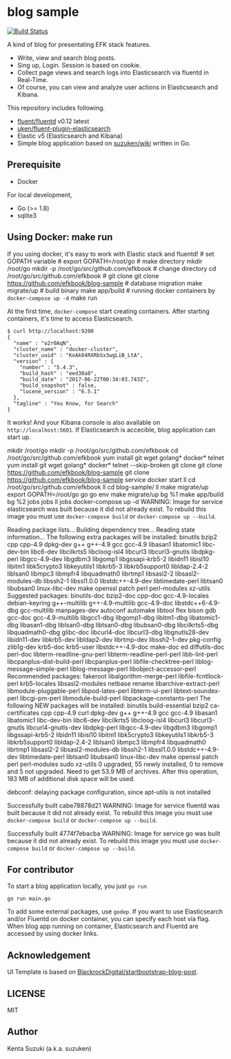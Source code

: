 # blog sample

[![Build Status](https://travis-ci.org/efkbook/blog-sample.svg?branch=master)](https://travis-ci.org/efkbook/blog-sample)

A kind of blog for presentating EFK stack features.

* Write, view and search blog posts.
* Sing up, Login. Session is based on cookie.
* Collect page views and search logs into Elasticsearch via fluentd in Real-Time.
* Of course, you can view and analyze user actions in Elasticsearch and Kibana.

This repository includes following.

* [fluent/fluentd](https://github.com/fluent/fluentd) v0.12 latest
* [uken/fluent-plugin-elasticsearch](https://github.com/uken/fluent-plugin-elasticsearch)
* Elastic v5 (Elasticsearch and Kibana)
* Simple blog application based on [suzuken/wiki](https://github.com/suzuken/wiki) written in Go.

## Prerequisite

* Docker

For local development,

* Go (>= 1.8)
* sqlite3

## Using Docker: make run

If you using docker, it's easy to work with Elastic stack and fluentd!
    # set GOPATH variable
    # export GOPATH=/root/go
    # make directory
    mkdir /root/go
    mkdir -p /root/go/src/github.com/efkbook
    # change directory
    cd /root/go/src/github.com/efkbook
    # git clone
    git clone https://github.com/efkbook/blog-sample
    # database migration
    make migrate/up
    # build binary
    make app/build
    # running docker containers by `docker-compose up -d`
    make run

At the first time, `docker-compose` start creating containers. After starting containers, it's time to access Elasticsearch.

    $ curl http://localhost:9200
    {
      "name" : "o2r0AqN",
      "cluster_name" : "docker-cluster",
      "cluster_uuid" : "KoAk04RXRbSx3wgLiB_LtA",
      "version" : {
        "number" : "5.4.3",
        "build_hash" : "eed30a8",
        "build_date" : "2017-06-22T00:34:03.743Z",
        "build_snapshot" : false,
        "lucene_version" : "6.5.1"
      },
      "tagline" : "You Know, for Search"
    }

It works! And your Kibana console is also available on `http://localhost:5601`. If Elasticsearch is accecible, blog application can start up.


mkdir /root/go mkdir -p /root/go/src/github.com/efkbook
cd /root/go/src/github.com/efkbook
yum install git wget golang* docker* telnet
yum install git wget golang* docker* telnet --skip-broken
git clone git clone https://github.com/efkbook/blog-sample
git clone https://github.com/efkbook/blog-sample
service docker start
ll
cd /root/go/src/github.com/efkbook
ll
cd blog-sample/
ll
make migrate/up
export GOPATH=/root/go
go
go env
make migrate/up
bg %1
 make app/build
bg %2
jobs
jobs
ll
jobs
docker-compose up -d
WARNING: Image for service elasticsearch was built because it did not already exist. To rebuild this image you must use `docker-compose build` or `docker-compose up --build`.

Reading package lists...
Building dependency tree...
Reading state information...
The following extra packages will be installed:
  binutils bzip2 cpp cpp-4.9 dpkg-dev g++ g++-4.9 gcc gcc-4.9 libasan1
  libatomic1 libc-dev-bin libc6-dev libcilkrts5 libcloog-isl4 libcurl3
  libcurl3-gnutls libdpkg-perl libgcc-4.9-dev libgdbm3 libgomp1
  libgssapi-krb5-2 libidn11 libisl10 libitm1 libk5crypto3 libkeyutils1
  libkrb5-3 libkrb5support0 libldap-2.4-2 liblsan0 libmpc3 libmpfr4
  libquadmath0 librtmp1 libsasl2-2 libsasl2-modules-db libssh2-1 libssl1.0.0
  libstdc++-4.9-dev libtimedate-perl libtsan0 libubsan0 linux-libc-dev make
  openssl patch perl perl-modules xz-utils
Suggested packages:
  binutils-doc bzip2-doc cpp-doc gcc-4.9-locales debian-keyring g++-multilib
  g++-4.9-multilib gcc-4.9-doc libstdc++6-4.9-dbg gcc-multilib manpages-dev
  autoconf automake libtool flex bison gdb gcc-doc gcc-4.9-multilib
  libgcc1-dbg libgomp1-dbg libitm1-dbg libatomic1-dbg libasan1-dbg
  liblsan0-dbg libtsan0-dbg libubsan0-dbg libcilkrts5-dbg libquadmath0-dbg
  glibc-doc libcurl4-doc libcurl3-dbg libgnutls28-dev libidn11-dev libkrb5-dev
  libldap2-dev librtmp-dev libssh2-1-dev pkg-config zlib1g-dev krb5-doc
  krb5-user libstdc++-4.9-doc make-doc ed diffutils-doc perl-doc
  libterm-readline-gnu-perl libterm-readline-perl-perl libb-lint-perl
  libcpanplus-dist-build-perl libcpanplus-perl libfile-checktree-perl
  liblog-message-simple-perl liblog-message-perl libobject-accessor-perl
Recommended packages:
  fakeroot libalgorithm-merge-perl libfile-fcntllock-perl krb5-locales
  libsasl2-modules netbase rename libarchive-extract-perl
  libmodule-pluggable-perl libpod-latex-perl libterm-ui-perl
  libtext-soundex-perl libcgi-pm-perl libmodule-build-perl
  libpackage-constants-perl
The following NEW packages will be installed:
  binutils build-essential bzip2 ca-certificates cpp cpp-4.9 curl dpkg-dev g++
  g++-4.9 gcc gcc-4.9 libasan1 libatomic1 libc-dev-bin libc6-dev libcilkrts5
  libcloog-isl4 libcurl3 libcurl3-gnutls libcurl4-gnutls-dev libdpkg-perl
  libgcc-4.9-dev libgdbm3 libgomp1 libgssapi-krb5-2 libidn11 libisl10 libitm1
  libk5crypto3 libkeyutils1 libkrb5-3 libkrb5support0 libldap-2.4-2 liblsan0
  libmpc3 libmpfr4 libquadmath0 librtmp1 libsasl2-2 libsasl2-modules-db
  libssh2-1 libssl1.0.0 libstdc++-4.9-dev libtimedate-perl libtsan0 libubsan0
  linux-libc-dev make openssl patch perl perl-modules sudo xz-utils
0 upgraded, 55 newly installed, 0 to remove and 5 not upgraded.
Need to get 53.9 MB of archives.
After this operation, 183 MB of additional disk space will be used.

debconf: delaying package configuration, since apt-utils is not installed

Successfully built cabe78878d21
WARNING: Image for service fluentd was built because it did not already exist. To rebuild this image you must use `docker-compose build` or `docker-compose up --build`.

Successfully built 4774f7ebacba
WARNING: Image for service go was built because it did not already exist. To rebuild this image you must use `docker-compose build` or `docker-compose up --build`.


## For contributor

To start a blog application locally, you just `go run`

    go run main.go

To add some external packages, use `godep`. If you want to use Elasticsearch and/or Fluentd on docker container, you can specify each host via flag. When blog app running on container, Elasticsearch and Fluentd are accessed by using docker links.

## Acknowledgement

UI Template is based on [BlackrockDigital/startbootstrap-blog-post](https://github.com/BlackrockDigital/startbootstrap-blog-post).

## LICENSE

MIT

## Author

Kenta Suzuki (a.k.a. suzuken)

